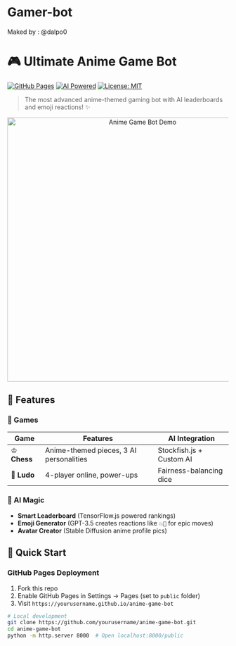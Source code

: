 # Gamer-bot
Maked by : @dalpo0
# 🎮 Ultimate Anime Game Bot

[![GitHub Pages](https://img.shields.io/badge/GitHub-Pages-blue?logo=github)](https://yourusername.github.io/anime-game-bot)
[![AI Powered](https://img.shields.io/badge/AI-Powered-ff69b4?logo=openai)](https://github.com/yourusername/anime-game-bot/ai)
[![License: MIT](https://img.shields.io/badge/License-MIT-red.svg)](LICENSE)

> The most advanced anime-themed gaming bot with AI leaderboards and emoji reactions! ✨

<p align="center">
  <img src="public/assets/preview.gif" width="600" alt="Anime Game Bot Demo">
</p>

## 🌟 Features

### 🎲 Games
| Game       | Features                              | AI Integration           |
|------------|---------------------------------------|--------------------------|
| ♔ **Chess** | Anime-themed pieces, 3 AI personalities | Stockfish.js + Custom AI |
| 🎲 **Ludo**  | 4-player online, power-ups           | Fairness-balancing dice  |

### 🤖 AI Magic
- **Smart Leaderboard** (TensorFlow.js powered rankings)
- **Emoji Generator** (GPT-3.5 creates reactions like `💥👊` for epic moves)
- **Avatar Creator** (Stable Diffusion anime profile pics)

## 🚀 Quick Start

### GitHub Pages Deployment
1. Fork this repo
2. Enable GitHub Pages in Settings → Pages (set to `public` folder)
3. Visit `https://yourusername.github.io/anime-game-bot`

```bash
# Local development
git clone https://github.com/yourusername/anime-game-bot.git
cd anime-game-bot
python -m http.server 8000  # Open localhost:8000/public
